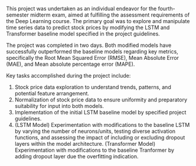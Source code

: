 This project was undertaken as an individual endeavor for the fourth-semester midterm exam,
aimed at fulfilling the assessment requirements of the Deep Learning course. The primary goal
was to explore and manipulate time series data to predict stock prices by modifying the LSTM and Transformer
baseline model specified in the project guidelines.

The project was completed in two days. Both modified models have successfully outperformed the baseline models
regarding key metrics, specifically the Root Mean Squared Error (RMSE), Mean Absolute Error (MAE), and Mean absolute percentage error (MAPE).

Key tasks accomplished during the project include:
1. Stock price data exploration to understand trends, patterns, and potential feature arrangement.
2. Normalization of stock price data to ensure uniformity and preparatory suitability for input into both models.
3. Implementation of the initial LSTM baseline model by specified project guidelines.
4. (LSTM Model)
   Experimentation with modifications to the baseline LSTM by varying the number of neurons/units, testing diverse activation functions,
   and assessing the impact of including or excluding dropout layers within the model architecture.
   (Transformer Model)
   Experimentation with modifications to the baseline Tranformer by adding dropout layer due the overfitting indication.
